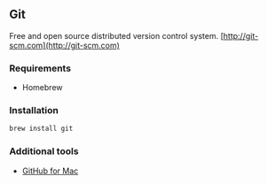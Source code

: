 ## Git
Free and open source distributed version control system. [http://git-scm.com](http://git-scm.com)

### Requirements

* Homebrew

### Installation

```bash
brew install git
```

### Additional tools

* [GitHub for Mac](http://mac.github.com)
